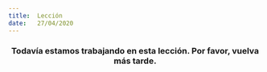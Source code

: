 ```yaml
---
title:  Lección
date:   27/04/2020
---
```


### <center>Todavía estamos trabajando en esta lección. Por favor, vuelva más tarde.</center>